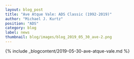 ```yaml
---
layout: blog_post
title: "Ave Atque Vale: ADS Classic (1992-2019)"
author: "Michael J. Kurtz"
position: "ADS"
category: blog
label: news
thumbnail: blog/images/blog_2019_05_30_ave-2.png
---
```


{% include _blogcontent/2019-05-30-ave-atque-vale.md %}